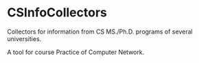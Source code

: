 # CSInfoCollectors

Collectors for information from CS MS./Ph.D. programs of several universities.

A tool for course Practice of Computer Network.
